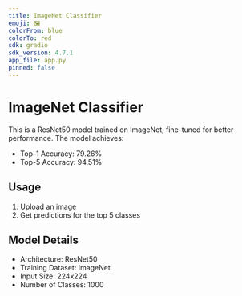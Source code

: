 ```yaml
---
title: ImageNet Classifier
emoji: 🖼️
colorFrom: blue
colorTo: red
sdk: gradio
sdk_version: 4.7.1
app_file: app.py
pinned: false
---
```


# ImageNet Classifier

This is a ResNet50 model trained on ImageNet, fine-tuned for better performance. The model achieves:
- Top-1 Accuracy: 79.26%
- Top-5 Accuracy: 94.51%

## Usage
1. Upload an image
2. Get predictions for the top 5 classes

## Model Details
- Architecture: ResNet50
- Training Dataset: ImageNet
- Input Size: 224x224
- Number of Classes: 1000 